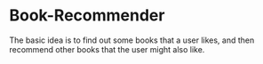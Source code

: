 # Book-Recommender

The basic idea is to find out some books that a user likes, and then recommend other books that the user might also like.
